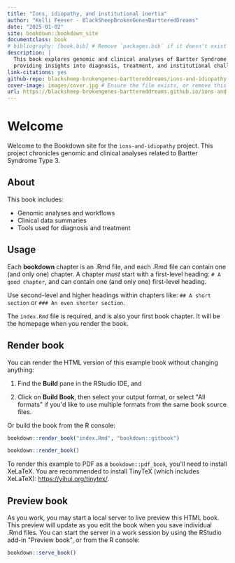 ```yaml
--- 
title: "Ions, idiopathy, and institutional inertia"
author: "Kelli Feeser - BlackSheepBrokenGenesBartteredDreams"
date: "2025-01-02"
site: bookdown::bookdown_site
documentclass: book
# bibliography: [book.bib] # Remove `packages.bib` if it doesn't exist
description: |
  This book explores genomic and clinical analyses of Bartter Syndrome Type 3,
  providing insights into diagnosis, treatment, and institutional challenges.
link-citations: yes
github-repo: blacksheep-brokengenes-barttereddreams/ions-and-idiopathy
cover-image: images/cover.jpg # Ensure the file exists, or remove this line
url: https://blacksheep-brokengenes-barttereddreams.github.io/ions-and-idiopathy/
---
```




# Welcome

Welcome to the Bookdown site for the `ions-and-idiopathy` project. This project chronicles genomic and clinical analyses related to Bartter Syndrome Type 3.

## About

This book includes:
- Genomic analyses and workflows
- Clinical data summaries
- Tools used for diagnosis and treatment

## Usage 

Each **bookdown** chapter is an .Rmd file, and each .Rmd file can contain one (and only one) chapter. A chapter *must* start with a first-level heading: `# A good chapter`, and can contain one (and only one) first-level heading.

Use second-level and higher headings within chapters like: `## A short section` or `### An even shorter section`.

The `index.Rmd` file is required, and is also your first book chapter. It will be the homepage when you render the book.

## Render book

You can render the HTML version of this example book without changing anything:

1. Find the **Build** pane in the RStudio IDE, and

1. Click on **Build Book**, then select your output format, or select "All formats" if you'd like to use multiple formats from the same book source files.

Or build the book from the R console:


``` r
bookdown::render_book("index.Rmd", "bookdown::gitbook")

bookdown::render_book()
```

To render this example to PDF as a `bookdown::pdf_book`, you'll need to install XeLaTeX. You are recommended to install TinyTeX (which includes XeLaTeX): <https://yihui.org/tinytex/>.

## Preview book

As you work, you may start a local server to live preview this HTML book. This preview will update as you edit the book when you save individual .Rmd files. You can start the server in a work session by using the RStudio add-in "Preview book", or from the R console:


``` r
bookdown::serve_book()
```



